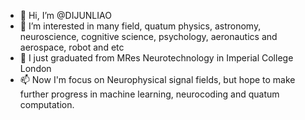 - 👋 Hi, I’m @DIJUNLIAO
- 👀 I’m interested in many field, quatum physics, astronomy, neuroscience, cognitive science, psychology, aeronautics and aerospace, robot and etc
- 🌱 I  just graduated from MRes Neurotechnology in Imperial College London
- 📫 Now I'm focus on Neurophysical signal fields, but hope to make further progress in machine learning, neurocoding and quatum computation.
